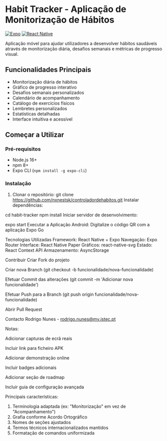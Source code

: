 # Habit Tracker - Aplicação de Monitorização de Hábitos

[![Expo](https://img.shields.io/badge/expo-1C1E24?style=for-the-badge&logo=expo&logoColor=#D04A37)](https://expo.dev/)
[![React Native](https://img.shields.io/badge/react_native-%2320232a.svg?style=for-the-badge&logo=react&logoColor=%2361DAFB)](https://reactnative.dev/)

Aplicação móvel para ajudar utilizadores a desenvolver hábitos saudáveis através de monitorização diária, desafios semanais e métricas de progresso visual.

## Funcionalidades Principais
- Monitorização diária de hábitos
- Gráfico de progresso interativo
- Desafios semanais personalizados
- Calendário de acompanhamento
- Catálogo de exercícios físicos
- Lembretes personalizados
- Estatísticas detalhadas
- Interface intuitiva e acessível

## Começar a Utilizar

### Pré-requisitos

- Node.js 16+
- npm 8+
- Expo CLI (`npm install -g expo-cli`)

### Instalação

1. Clonar o repositório:
git clone https://github.com/nxnestsk/controladordehabitos.git
Instalar dependências:

cd habit-tracker
npm install
Iniciar servidor de desenvolvimento:

expo start
Executar a Aplicação
Android: Digitalize o código QR com a aplicação Expo Go

Tecnologias Utilizadas
Framework: React Native + Expo
Navegação: Expo Router
Interface: React Native Paper
Gráficos: react-native-svg
Estado: React Context API
Armazenamento: AsyncStorage

Contribuir
Criar Fork do projeto

Criar nova Branch (git checkout -b funcionalidade/nova-funcionalidade)

Efetuar Commit das alterações (git commit -m 'Adicionar nova funcionalidade')

Efetuar Push para a Branch (git push origin funcionalidade/nova-funcionalidade)

Abrir Pull Request

Contacto
Rodrigo Nunes - rodrigo.nunes@my.istec.pt

Notas:

Adicionar capturas de ecrã reais

Incluir link para ficheiro APK

Adicionar demonstração online

Incluir badges adicionais

Adicionar seção de roadmap

Incluir guia de configuração avançada


Principais características:
1. Terminologia adaptada (ex: "Monitorização" em vez de "Acompanhamento")
2. Grafia conforme Acordo Ortográfico
3. Nomes de seções ajustados
4. Termos técnicos internacionalizados mantidos
5. Formatação de comandos uniformizada
